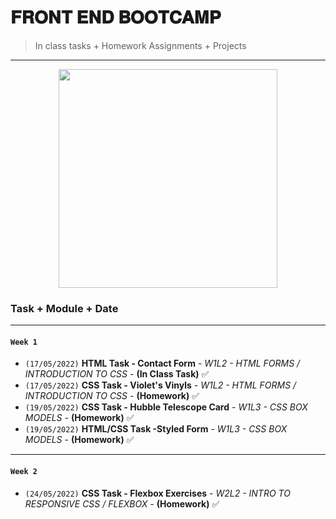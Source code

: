 # 𝐅𝐑𝐎𝐍𝐓 𝐄𝐍𝐃 𝐁𝐎𝐎𝐓𝐂𝐀𝐌𝐏
> In class tasks + Homework Assignments + Projects  
---
 <div id="graph" align="center">
       <img src="https://c.tenor.com/2-82oUmUUOYAAAAC/digimon-izzy.gif" width="350"/></div>
       
### Task + Module + Date
___
#### `Week 1`
- `(17/05/2022)` **HTML Task - Contact Form** - *W1L2 - HTML FORMS / INTRODUCTION TO CSS* - **(In Class Task)** ✅
- `(17/05/2022)` **CSS Task - Violet's Vinyls** - *W1L2 - HTML FORMS / INTRODUCTION TO CSS* - **(Homework)** ✅
- `(19/05/2022)` **CSS Task - Hubble Telescope Card** - *W1L3 - CSS BOX MODELS* - **(Homework)** ✅
- `(19/05/2022)` **HTML/CSS Task -Styled Form** - *W1L3 - CSS BOX MODELS* - **(Homework)** ✅
---
#### `Week 2`
- `(24/05/2022)` **CSS Task - Flexbox Exercises** - *W2L2 - INTRO TO RESPONSIVE CSS / FLEXBOX* - **(Homework)** ✅
